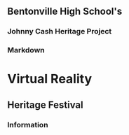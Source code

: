 ## Bentonville High School's

### Johnny Cash Heritage Project

### Markdown

#  Virtual Reality
## Heritage Festival 
### Information
